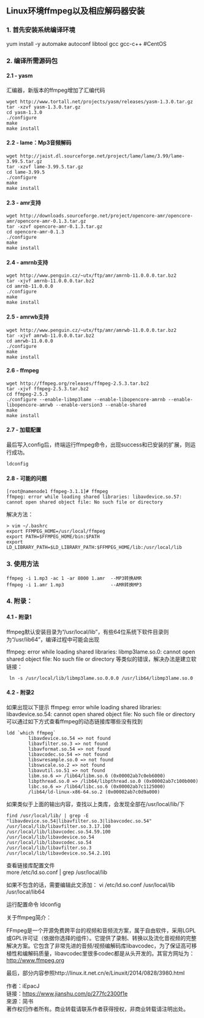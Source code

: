 ## Linux环境ffmpeg以及相应解码器安装

### 1. 首先安装系统编译环境

yum install -y automake autoconf libtool gcc gcc-c++  #CentOS

### 2. 编译所需源码包    
#### 2.1 - yasm     
汇编器，新版本的ffmpeg增加了汇编代码    

    wget http://www.tortall.net/projects/yasm/releases/yasm-1.3.0.tar.gz
    tar -xzvf yasm-1.3.0.tar.gz
    cd yasm-1.3.0
    ./configure
    make
    make install
    
#### 2.2 - lame：Mp3音频解码

    wget http://jaist.dl.sourceforge.net/project/lame/lame/3.99/lame-3.99.5.tar.gz
    tar -xzvf lame-3.99.5.tar.gz
    cd lame-3.99.5
    ./configure
    make
    make install
    
#### 2.3 - amr支持

    wget http://downloads.sourceforge.net/project/opencore-amr/opencore-amr/opencore-amr-0.1.3.tar.gz
    tar -xzvf opencore-amr-0.1.3.tar.gz
    cd opencore-amr-0.1.3
    ./configure
    make
    make install
    
#### 2.4 - amrnb支持

    wget http://www.penguin.cz/~utx/ftp/amr/amrnb-11.0.0.0.tar.bz2
    tar -xjvf amrnb-11.0.0.0.tar.bz2
    cd amrnb-11.0.0.0
    ./configure
    make
    make install
    
#### 2.5 - amrwb支持

    wget http://www.penguin.cz/~utx/ftp/amr/amrwb-11.0.0.0.tar.bz2
    tar -xjvf amrwb-11.0.0.0.tar.bz2
    cd amrwb-11.0.0.0
    ./configure
    make
    make install
    
#### 2.6 - ffmpeg

    wget http://ffmpeg.org/releases/ffmpeg-2.5.3.tar.bz2
    tar -xjvf ffmpeg-2.5.3.tar.bz2
    cd ffmpeg-2.5.3
    ./configure --enable-libmp3lame --enable-libopencore-amrnb --enable-libopencore-amrwb --enable-version3 --enable-shared
    make
    make install
    
#### 2.7 - 加载配置  

最后写入config后，终端运行ffmpeg命令，出现success和已安装的扩展，则运行成功。

    ldconfig
    
#### 2.8 - 可能的问题

    [root@namenode1 ffmpeg-3.1.1]# ffmpeg
    ffmpeg: error while loading shared libraries: libavdevice.so.57: cannot open shared object file: No such file or directory

解决方法：

    > vim ~/.bashrc
    export FFMPEG_HOME=/usr/local/ffmpeg
    export PATH=$FFMPEG_HOME/bin:$PATH
    export LD_LIBRARY_PATH=$LD_LIBRARY_PATH:$FFMPEG_HOME/lib:/usr/local/lib
    
### 3. 使用方法

    ffmpeg -i 1.mp3 -ac 1 -ar 8000 1.amr  --MP3转换AMR
    ffmpeg -i 1.amr 1.mp3                 --AMR转换MP3

### 4. 附录：    
#### 4.1 - 附录1

ffmpeg默认安装目录为“/usr/local/lib”，有些64位系统下软件目录则为“/usr/lib64”，编译过程中可能会出现

ffmpeg: error while loading shared libraries: libmp3lame.so.0: cannot open shared object file: No such file or directory
等类似的错误，解决办法是建立软链接：

     ln -s /usr/local/lib/libmp3lame.so.0.0.0 /usr/lib64/libmp3lame.so.0
     
#### 4.2 - 附录2

如果出现以下提示
ffmpeg: error while loading shared libraries: libavdevice.so.54: cannot open shared object file: No such file or directory
可以通过如下方式查看ffmpeg的动态链接库哪些没有找到

```
ldd `which ffmpeg`
        libavdevice.so.54 => not found
        libavfilter.so.3 => not found
        libavformat.so.54 => not found
        libavcodec.so.54 => not found
        libswresample.so.0 => not found
        libswscale.so.2 => not found
        libavutil.so.51 => not found
        libm.so.6 => /lib64/libm.so.6 (0x00002ab7c0eb6000)
        libpthread.so.0 => /lib64/libpthread.so.0 (0x00002ab7c100b000)
        libc.so.6 => /lib64/libc.so.6 (0x00002ab7c1125000)
        /lib64/ld-linux-x86-64.so.2 (0x00002ab7c0d9a000)
```

如果类似于上面的输出内容，查找以上类库，会发现全部在/usr/local/lib/下
```
find /usr/local/lib/ | grep -E "libavdevice.so.54|libavfilter.so.3|libavcodec.so.54"
/usr/local/lib/libavfilter.so.3.17.100
/usr/local/lib/libavcodec.so.54.59.100
/usr/local/lib/libavdevice.so.54
/usr/local/lib/libavcodec.so.54
/usr/local/lib/libavfilter.so.3
/usr/local/lib/libavdevice.so.54.2.101
```

查看链接库配置文件   
    more  /etc/ld.so.conf | grep /usr/local/lib  
    
如果不包含的话，需要编辑此文添加：
      vi /etc/ld.so.conf
    /usr/local/lib
    /usr/local/lib64

运行配置命令
    ldconfig
    
关于ffmpeg简介：

FFmpeg是一个开源免费跨平台的视频和音频流方案，属于自由软件，采用LGPL或GPL许可证（依据你选择的组件）。它提供了录制、转换以及流化音视频的完整解决方案。它包含了非常先进的音频/视频编解码库libavcodec，为了保证高可移植性和编解码质量，libavcodec里很多codec都是从头开发的。其官方网址为：http://www.ffmpeg.org

最后，部分内容参照http://linux.it.net.cn/e/Linuxit/2014/0828/3980.html   

作者：iEpacJ    
链接：https://www.jianshu.com/p/277fc2300f1e   
來源：简书     
著作权归作者所有。商业转载请联系作者获得授权，非商业转载请注明出处。
